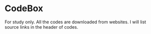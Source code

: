 # CodeBox

For study only.
All the codes are downloaded from websites. I will list source links in the header of codes.